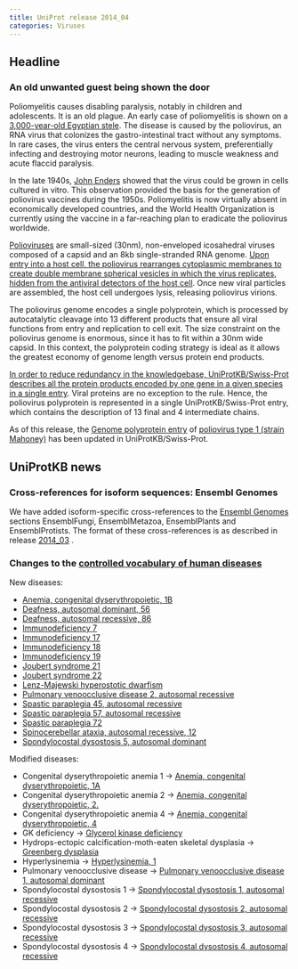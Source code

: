 ```yaml
---
title: UniProt release 2014_04
categories: Viruses
---
```


## Headline

### An old unwanted guest being shown the door

Poliomyelitis causes disabling paralysis, notably in children and adolescents. It is an old plague. An early case of poliomyelitis is shown on a [3,000-year-old Egyptian stele](http://upload.wikimedia.org/wikipedia/commons/5/5c/Polio%5FEgyptian%5FStele.jpg). The disease is caused by the poliovirus, an RNA virus that colonizes the gastro-intestinal tract without any symptoms. In rare cases, the virus enters the central nervous system, preferentially infecting and destroying motor neurons, leading to muscle weakness and acute flaccid paralysis.

In the late 1940s, [John Enders](http://en.wikipedia.org/wiki/John%5FFranklin%5FEnders) showed that the virus could be grown in cells cultured in vitro. This observation provided the basis for the generation of poliovirus vaccines during the 1950s. Poliomyelitis is now virtually absent in economically developed countries, and the World Health Organization is currently using the vaccine in a far-reaching plan to eradicate the poliovirus worldwide.

[Polioviruses](http://viralzone.expasy.org/all%5Fby%5Fspecies/97.html) are small-sized (30nm), non-enveloped icosahedral viruses composed of a capsid and an 8kb single-stranded RNA genome. [Upon entry into a host cell, the poliovirus rearranges cytoplasmic membranes to create double membrane spherical vesicles in which the virus replicates, hidden from the antiviral detectors of the host cell](http://viralzone.expasy.org/all%5Fby%5Fprotein/3276.html). Once new viral particles are assembled, the host cell undergoes lysis, releasing poliovirus virions.

The poliovirus genome encodes a single polyprotein, which is processed by autocatalytic cleavage into 13 different products that ensure all viral functions from entry and replication to cell exit. The size constraint on the poliovirus genome is enormous, since it has to fit within a 30nm wide capsid. In this context, the polyprotein coding strategy is ideal as it allows the greatest economy of genome length versus protein end products.

[In order to reduce redundancy in the knowledgebase, UniProtKB/Swiss-Prot describes all the protein products encoded by one gene in a given species in a single entry](http://www.uniprot.org). Viral proteins are no exception to the rule. Hence, the poliovirus polyprotein is represented in a single UniProtKB/Swiss-Prot entry, which contains the description of 13 final and 4 intermediate chains.

As of this release, the [Genome polyprotein entry](http://www.uniprot.org/uniprot/P03300) of [poliovirus type 1 (strain Mahoney)](http://www.uniprot.org/taxonomy/12081) has been updated in UniProtKB/Swiss-Prot.

## UniProtKB news

### Cross-references for isoform sequences: Ensembl Genomes

We have added isoform-specific cross-references to the [Ensembl Genomes](http://ensemblgenomes.org/) sections EnsemblFungi, EnsemblMetazoa, EnsemblPlants and EnsemblProtists. The format of these cross-references is as described in release [2014\_03](http://www.uniprot.org/news/2014/03/19/release) .

### Changes to the [controlled vocabulary of human diseases](https://ftp.uniprot.org/pub/databases/uniprot/current_release/knowledgebase/complete/docs/humdisease)

New diseases:

-   [Anemia, congenital dyserythropoietic, 1B](http://www.uniprot.org/diseases/DI-04032)
-   [Deafness, autosomal dominant, 56](http://www.uniprot.org/diseases/DI-04030)
-   [Deafness, autosomal recessive, 86](http://www.uniprot.org/diseases/DI-04026)
-   [Immunodeficiency 7](http://www.uniprot.org/diseases/DI-04031)
-   [Immunodeficiency 17](http://www.uniprot.org/diseases/DI-04033)
-   [Immunodeficiency 18](http://www.uniprot.org/diseases/DI-04034)
-   [Immunodeficiency 19](http://www.uniprot.org/diseases/DI-04027)
-   [Joubert syndrome 21](http://www.uniprot.org/diseases/DI-04019)
-   [Joubert syndrome 22](http://www.uniprot.org/diseases/DI-04020)
-   [Lenz-Majewski hyperostotic dwarfism](http://www.uniprot.org/diseases/DI-04022)
-   [Pulmonary venoocclusive disease 2, autosomal recessive](http://www.uniprot.org/diseases/DI-04023)
-   [Spastic paraplegia 45, autosomal recessive](http://www.uniprot.org/diseases/DI-04024)
-   [Spastic paraplegia 57, autosomal recessive](http://www.uniprot.org/diseases/DI-04029)
-   [Spastic paraplegia 72](http://www.uniprot.org/diseases/DI-04028)
-   [Spinocerebellar ataxia, autosomal recessive, 12](http://www.uniprot.org/diseases/DI-04025)
-   [Spondylocostal dysostosis 5, autosomal dominant](http://www.uniprot.org/diseases/DI-04021)

Modified diseases:

-   Congenital dyserythropoietic anemia 1 -&gt; [Anemia, congenital dyserythropoietic, 1A](http://www.uniprot.org/diseases/DI-01400)
-   Congenital dyserythropoietic anemia 2 -&gt; [Anemia, congenital dyserythropoietic, 2.](http://www.uniprot.org/diseases/DI-02476)
-   Congenital dyserythropoietic anemia 4 -&gt; [Anemia, congenital dyserythropoietic, 4](http://www.uniprot.org/diseases/DI-02966)
-   GK deficiency -&gt; [Glycerol kinase deficiency](http://www.uniprot.org/diseases/DI-01663)
-   Hydrops-ectopic calcification-moth-eaten skeletal dysplasia -&gt; [Greenberg dysplasia](http://www.uniprot.org/diseases/DI-01761)
-   Hyperlysinemia -&gt; [Hyperlysinemia, 1](http://www.uniprot.org/diseases/DI-01773)
-   Pulmonary venoocclusive disease -&gt; [Pulmonary venoocclusive disease 1, autosomal dominant](http://www.uniprot.org/diseases/DI-02233)
-   Spondylocostal dysostosis 1 -&gt; [Spondylocostal dysostosis 1, autosomal recessive](http://www.uniprot.org/diseases/DI-01081)
-   Spondylocostal dysostosis 2 -&gt; [Spondylocostal dysostosis 2, autosomal recessive](http://www.uniprot.org/diseases/DI-01082)
-   Spondylocostal dysostosis 3 -&gt; [Spondylocostal dysostosis 3, autosomal recessive](http://www.uniprot.org/diseases/DI-01083)
-   Spondylocostal dysostosis 4 -&gt; [Spondylocostal dysostosis 4, autosomal recessive](http://www.uniprot.org/diseases/DI-02536)
